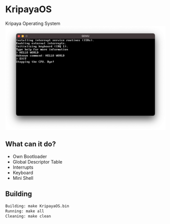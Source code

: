 # KripayaOS
Kripaya Operating System
![Image](./Images/image.png)
## What can it do?
  - Own Bootloader
  - Global Descriptor Table
  - Interrupts
  - Keyboard
  - Mini Shell

## Building
```Shell
Building: make KripayaOS.bin
Running: make all
Cleaning: make clean
```
